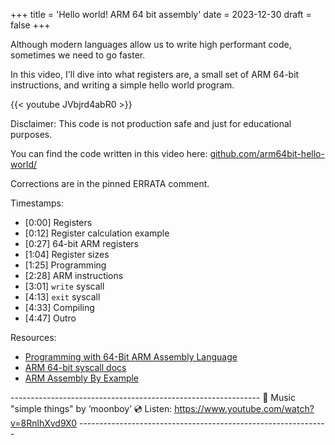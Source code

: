 +++
title = 'Hello world! ARM 64 bit assembly'
date = 2023-12-30
draft = false
+++

Although modern languages allow us to write high performant code, sometimes we 
need to go faster. 

In this video, I'll dive into what registers are, a small set of ARM 64-bit instructions, 
and writing a simple hello world program.

{{< youtube JVbjrd4abR0 >}}

Disclaimer: This code is not production safe and just for educational purposes.

You can find the code written in this video here: [github.com/arm64bit-hello-world/](https://github.com/BrookJeynes/arm64bit-hello-world)

Corrections are in the pinned ERRATA comment.

Timestamps:
- [0:00] Registers
- [0:12] Register calculation example
- [0:27] 64-bit ARM registers
- [1:04] Register sizes
- [1:25] Programming
- [2:28] ARM instructions
- [3:01] `write` syscall
- [4:13] `exit` syscall
- [4:33] Compiling
- [4:47] Outro

Resources:
- [Programming with 64-Bit ARM Assembly Language ](https://link.springer.com/book/10.1007/978-1-4842-5881-1)
- [ARM 64-bit syscall docs](https://chromium.googlesource.com/chromiumos/docs/+/master/constants/syscalls.md#arm64-64_bit)
- [ARM Assembly By Example](https://armasm.com/docs/getting-to-hello-world/basics/)

\--------------------------------------------------------------
🎵 Music "simple things" by ‘moonboy’
💿 Listen: https://www.youtube.com/watch?v=8RnlhXvd9X0 
\--------------------------------------------------------------
